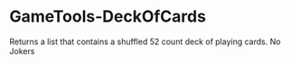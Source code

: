 # GameTools-DeckOfCards
Returns a list that contains a shuffled 52 count deck of playing cards. No Jokers
